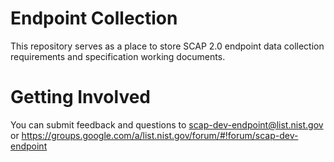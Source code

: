 # Endpoint Collection
This repository serves as a place to store SCAP 2.0 endpoint data collection requirements and specification working documents.

# Getting Involved  
You can submit feedback and questions to scap-dev-endpoint@list.nist.gov or https://groups.google.com/a/list.nist.gov/forum/#!forum/scap-dev-endpoint
